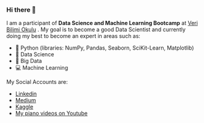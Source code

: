 ### Hi there 👋

I am a participant of **Data Science and Machine Learning Bootcamp** at [Veri Bilimi Okulu](https://www.linkedin.com/in/veribilimiokulu/) . My goal is to become a good Data Scientist and currently doing my best to become an expert in areas such as:

- 🔑 Python (libraries: NumPy, Pandas, Seaborn, SciKit-Learn, Matplotlib) 
- 🧠 Data Science
- 🌱 Big Data
- 💻 Machine Learning

My Social Accounts are:

- [Linkedin](https://www.linkedin.com/in/pinardogan1/)
- [Medium](https://pinard.medium.com/)
- [Kaggle](https://www.kaggle.com/pinardogan)
- [My piano videos on Youtube](https://youtu.be/bpMMg0HWHvw)

